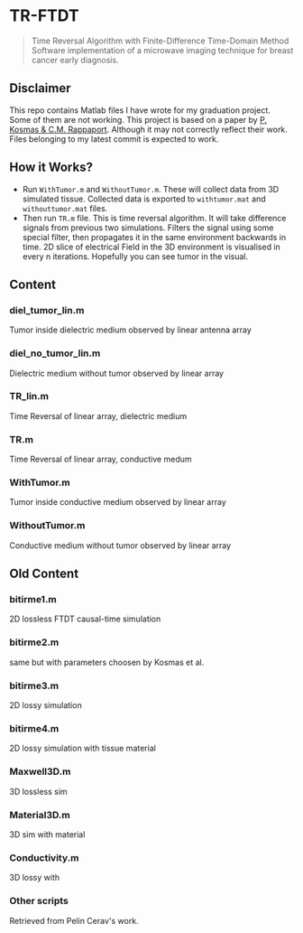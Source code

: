 # TR-FTDT
> Time Reversal Algorithm with Finite-Difference Time-Domain Method
Software implementation of a microwave imaging technique for breast cancer early diagnosis. 

## Disclaimer
This repo contains Matlab files I have wrote for my graduation project. Some of them are not working. This project is based on a paper by [P. Kosmas & C.M. Rappaport](https://ieeexplore.ieee.org/document/1463350). Although it may not correctly reflect their work. Files belonging to my latest commit is expected to work. 

## How it Works?

- Run `WithTumor.m` and `WithoutTumor.m`. These will collect data from 3D simulated tissue. Collected data is exported to `withtumor.mat` and `withouttumor.mat` files.
- Then run `TR.m` file. This is time reversal algorithm. It will take difference signals from previous two simulations. Filters the signal using some special filter, then propagates it in the same environment backwards in time. 2D slice of electrical Field in the 3D environment is visualised in every n iterations. Hopefully you can see tumor in the visual.

## Content

### diel_tumor_lin.m

Tumor inside dielectric medium observed by linear antenna array

### diel_no_tumor_lin.m

Dielectric medium without tumor observed by linear array

### TR_lin.m

Time Reversal of linear array, dielectric medium

### TR.m

Time Reversal of linear array, conductive medum

### WithTumor.m

Tumor inside conductive medium observed by linear array

### WithoutTumor.m

Conductive medium without tumor observed by linear array


## Old Content

### bitirme1.m

2D lossless FTDT causal-time simulation

### bitirme2.m

same but with parameters choosen by Kosmas et al.

### bitirme3.m

2D lossy simulation

### bitirme4.m

2D lossy simulation with tissue material

### Maxwell3D.m

3D lossless sim

### Material3D.m

3D sim with material

### Conductivity.m

3D lossy with

### Other scripts

Retrieved from Pelin Cerav's work. 


